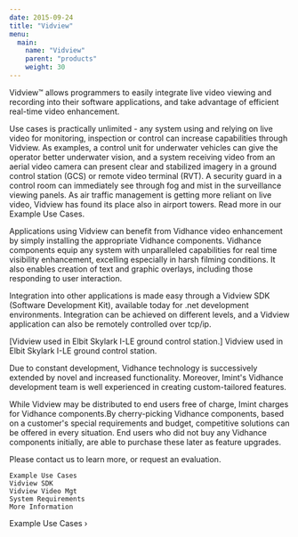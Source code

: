 ```yaml
---
date: 2015-09-24
title: "Vidview"
menu:
  main:
    name: "Vidview"
    parent: "products"
    weight: 30
---
```

Vidview™ allows programmers to easily integrate live video viewing and recording into their software applications, and take advantage of efficient real-time video enhancement.

Use cases is practically unlimited - any system using and relying on live video for monitoring, inspection or control can increase capabilities through Vidview. As examples, a control unit for underwater vehicles can give the operator better underwater vision, and a system receiving video from an aerial video camera can present clear and stabilized imagery in a ground control station (GCS) or remote video terminal (RVT). A security guard in a control room can immediately see through fog and mist in the surveillance viewing panels. As air traffic management is getting more reliant on live video, Vidview has found its place also in airport towers. Read more in our Example Use Cases.
<!--more-->
Applications using Vidview can benefit from Vidhance video enhancement by simply installing the appropriate Vidhance components. Vidhance components equip any system with unparalleled capabilities for real time visibility enhancement, excelling especially in harsh filming conditions. It also enables creation of text and graphic overlays, including those responding to user interaction.

Integration into other applications is made easy through a Vidview SDK (Software Development Kit), available today for .net development environments. Integration can be achieved on different levels, and a Vidview application can also be remotely controlled over tcp/ip.

[Vidview used in Elbit Skylark I-LE ground control station.] Vidview used in Elbit Skylark I-LE ground control station.

Due to constant development, Vidhance technology is successively extended by novel and increased functionality. Moreover, Imint's Vidhance development team is well experienced in creating custom-tailored features.

While Vidview may be distributed to end users free of charge, Imint charges for Vidhance components.By cherry-picking Vidhance components, based on a customer's special requirements and budget, competitive solutions can be offered in every situation. End users who did not buy any Vidhance components initially, are able to purchase these later as feature upgrades.

Please contact us to learn more, or request an evaluation.

    Example Use Cases
    Vidview SDK
    Vidview Video Mgt
    System Requirements
    More Information

Example Use Cases ›
